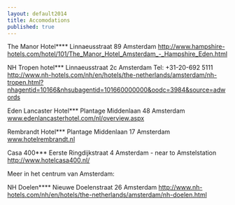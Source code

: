 ```yaml
---
layout: default2014
title: Accomodations
published: true
---
```


The Manor Hotel****
Linnaeusstraat 89
Amsterdam
http://www.hampshire-hotels.com/hotel/101/The_Manor_Hotel_Amsterdam_-_Hampshire_Eden.html

NH Tropen hotel***
Linnaeusstraat 2c
Amsterdam
Tel: +31-20-692 5111
http://www.nh-hotels.com/nh/en/hotels/the-netherlands/amsterdam/nh-tropen.html?nhagentid=10166&nhsubagentid=101660000000&oodc=3984&source=adwords

Eden Lancaster Hotel***
Plantage Middenlaan 48
Amsterdam
www.edenlancasterhotel.com/nl/overview.aspx

Rembrandt Hotel***
Plantage Middenlaan 17
Amsterdam
www.hotelrembrandt.nl

Casa 400***
Eerste Ringdijkstraat 4
Amsterdam - near to Amstelstation
http://www.hotelcasa400.nl/

Meer in het centrum van Amsterdam:

NH Doelen****
Nieuwe Doelenstraat 26
Amsterdam
http://www.nh-hotels.com/nh/en/hotels/the-netherlands/amsterdam/nh-doelen.html
